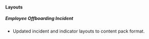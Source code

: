 
#### Layouts
##### Employee Offboarding Incident
 - Updated incident and indicator layouts to content pack format.
<!--
##### layout-edit-Employee_Offboarding.json
 - Updated incident and indicator layouts to content pack format.
-->